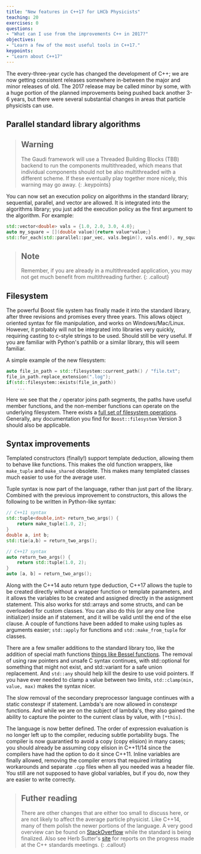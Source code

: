 ```yaml
---
title: "New features in C++17 for LHCb Physicists"
teaching: 20
exercises: 0
questions:
- "What can I use from the improvements C++ in 2017?"
objectives:
- "Learn a few of the most useful tools in C++17."
keypoints:
- "Learn about C++17"
---
```


The every-three-year cycle has changed the development of C++; we are now getting consistent releases somewhere in-between the major and minor releases of old. The 2017 release may be called minor by some, with a huge portion of the planned improvements being pushed back another 3-6 years, but there were several substantial changes in areas that particle physicists can use.

## Parallel standard library algorithms

> ## Warning
> 
> The Gaudi framework will use a Threaded Building Blocks (TBB) backend to run the components multithreaded, which means that individual components should not be also multithreaded with a different scheme. If these eventually play together more nicely, this warning may go away.
{: .keypoints}

You can now set an execution policy on algorithms in the standard library; sequential, parallel, and vector are allowed. It is integrated into the algorithms library; you just add the execution policy as the first argument to the algorithm. For example:

```cpp
std::vector<double> vals = {1.0, 2.0, 3.0, 4.0};
auto my_square = [](double value){return value*value;}
std::for_each(std::parallel::par_vec, vals.begin(), vals.end(), my_square);
```

> ## Note
> 
> Remember, if you are already in a multithreaded application, you may not get much benefit from multithreading further.
{: .callout}

## Filesystem

The powerful Boost file system has finally made it into the standard library, after three revisions and promises every three years. This allows object oriented syntax for file manipulation, and works on Windows/Mac/Linux. However, it probably will not be integrated into libraries very quickly, requiring casting to c-style strings to be used. Should still be very useful. If you are familiar with Python's pathlib or a similar library, this will seem familiar.

A simple example of the new filesystem:
```cpp
auto file_in_path = std::filesystem::current_path() / "file.txt";
file_in_path.replace_extension(".log");
if(std::filesystem::exists(file_in_path))
    ...
```

Here we see that the `/` operator joins path segments, the paths have useful member functions, and the non-member functions can operate on the underlying filesystem. There exists a [full set of filesystem operations](http://en.cppreference.com/w/cpp/filesystem). Generally, any documentation you find for `Boost::filesystem` Version 3 should also be applicable.

## Syntax improvements

Templated constructors (finally!) support template deduction, allowing them to behave like functions. This makes the old function wrappers, like `make_tuple` and `make_shared` obsolete. This makes many templated classes much easier to use for the average user.

Tuple syntax is now part of the language, rather than just part of the library. Combined with the previous improvement to constructors, this allows the following to be written in Python-like syntax:

```cpp
// C++11 syntax
std::tuple<double,int> return_two_args() {
    return make_tuple(1.0, 2);
}
double a, int b;
std::tie(a,b) = return_two_args();
```

```cpp
// C++17 syntax
auto return_two_args() {
    return std::tuple(1.0, 2);
}
auto [a, b] = return_two_args();
```

Along with the C++14 auto return type deduction, C++17 allows the tuple to be created directly without a wrapper function or template parameters, and it allows the variables to be created and assigned directly in the assignment statement. This also works for std::arrays and some structs, and can be overloaded for custom classes. You can also do this (or any one line initializer) inside an if statement, and it will be valid until the end of the else clause. A couple of functions have been added to make using tuples as arguments easier; `std::apply` for functions and `std::make_from_tuple` for classes.

There are a few smaller additions to the standard library too, like the addition of special math functions [things like Bessel functions](http://en.cppreference.com/w/cpp/numeric/special_math). The removal of using raw pointers and unsafe C syntax continues, with std::optional for something that might not exist, and std::variant for a safe union replacement. And `std::any` should help kill the desire to use void pointers. If you have ever needed to clamp a value between two
limits, `std::clamp(min, value, max)` makes the syntax nicer.

The slow removal of the secondary preprocessor language continues with a static constexpr if statement.
Lambda's are now allowed in constexpr functions.  And while we are on the subject of lambda's, they also gained the ability to capture the pointer to the current class by value, with `[*this]`.

The language is now better defined. The order of expression evaluation is no longer left up to the compiler, reducing subtle portability bugs.
The compiler is now guarantied to avoid a copy (copy elision) in many cases; you should already be assuming copy elision in C++11/14 since the compilers have had the option to do it since C++11.
Inline variables are finally allowed, removing the compiler errors that required irritating workarounds and separate `.cpp` files when all you needed was a header file. You still are not supposed to have global variables, but if you do, now they are easier to write correctly.

> ## Futher reading
> 
> There are other changes that are either too small to discuss here, or are not likely to affect the average particle physicist. Like C++14, many of them polish the newer portions of the language. A very good overview can be found on [StackOverflow](http://stackoverflow.com/questions/38060436/what-are-the-new-features-in-c17) while the standard is being finalized. Also see Herb Sutter's [site](https://herbsutter.com/category/c/) for reports on the progress made at the C++ standards meetings.
{: .callout}


